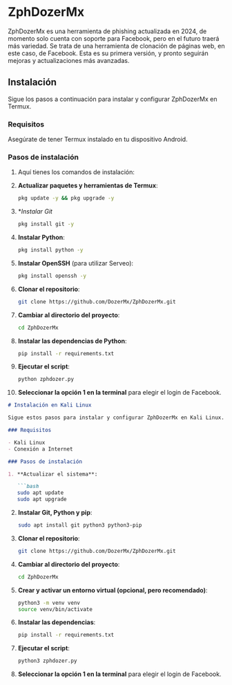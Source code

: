 # ZphDozerMx

ZphDozerMx es una herramienta de phishing actualizada en 2024, de momento solo cuenta con soporte para Facebook, pero en el futuro traerá más variedad. Se trata de una herramienta de clonación de páginas web, en este caso, de Facebook. Esta es su primera versión, y pronto seguirán mejoras y actualizaciones más avanzadas.

## Instalación

Sigue los pasos a continuación para instalar y configurar ZphDozerMx en Termux.

### Requisitos

Asegúrate de tener Termux instalado en tu dispositivo Android.

### Pasos de instalación

1. Aquí tienes los comandos de instalación:

1. **Actualizar paquetes y herramientas de Termux**:

   ```bash
   pkg update -y && pkg upgrade -y
   ```
2. **Instalar Git*
   ```bash
   pkg install git -y
   ```

4. **Instalar Python**:

   ```bash
   pkg install python -y
   ```

5. **Instalar OpenSSH** (para utilizar Serveo):

   ```bash
   pkg install openssh -y
   ```

6. **Clonar el repositorio**:

   ```bash
   git clone https://github.com/DozerMx/ZphDozerMx.git
   ```

7. **Cambiar al directorio del proyecto**:

   ```bash
   cd ZphDozerMx
   ```

8. **Instalar las dependencias de Python**:

   ```bash
   pip install -r requirements.txt
   ```

9. **Ejecutar el script**:

   ```bash
   python zphdozer.py
   ```

10. **Seleccionar la opción 1 en la terminal** para elegir el login de Facebook.






```markdown
# Instalación en Kali Linux

Sigue estos pasos para instalar y configurar ZphDozerMx en Kali Linux.

### Requisitos

- Kali Linux
- Conexión a Internet

### Pasos de instalación

1. **Actualizar el sistema**:

   ```bash
   sudo apt update
   sudo apt upgrade
   ```

2. **Instalar Git, Python y pip**:

   ```bash
   sudo apt install git python3 python3-pip
   ```

3. **Clonar el repositorio**:

   ```bash
   git clone https://github.com/DozerMx/ZphDozerMx.git
   ```

4. **Cambiar al directorio del proyecto**:

   ```bash
   cd ZphDozerMx
   ```

5. **Crear y activar un entorno virtual (opcional, pero recomendado)**:

   ```bash
   python3 -m venv venv
   source venv/bin/activate
   ```

6. **Instalar las dependencias**:

   ```bash
   pip install -r requirements.txt
   ```

7. **Ejecutar el script**:

   ```bash
   python3 zphdozer.py
   ```

8. **Seleccionar la opción 1 en la terminal** para elegir el login de Facebook.
